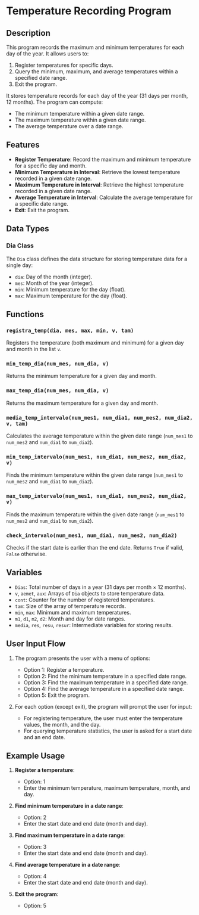 # Temperature Recording Program

## Description
This program records the maximum and minimum temperatures for each day of the year. It allows users to:
1. Register temperatures for specific days.
2. Query the minimum, maximum, and average temperatures within a specified date range.
3. Exit the program.

It stores temperature records for each day of the year (31 days per month, 12 months). The program can compute:
- The minimum temperature within a given date range.
- The maximum temperature within a given date range.
- The average temperature over a date range.

## Features
- **Register Temperature**: Record the maximum and minimum temperature for a specific day and month.
- **Minimum Temperature in Interval**: Retrieve the lowest temperature recorded in a given date range.
- **Maximum Temperature in Interval**: Retrieve the highest temperature recorded in a given date range.
- **Average Temperature in Interval**: Calculate the average temperature for a specific date range.
- **Exit**: Exit the program.

## Data Types
### Dia Class
The `Dia` class defines the data structure for storing temperature data for a single day:
- `dia`: Day of the month (integer).
- `mes`: Month of the year (integer).
- `min`: Minimum temperature for the day (float).
- `max`: Maximum temperature for the day (float).

## Functions

### `registra_temp(dia, mes, max, min, v, tam)`
Registers the temperature (both maximum and minimum) for a given day and month in the list `v`. 

### `min_temp_dia(num_mes, num_dia, v)`
Returns the minimum temperature for a given day and month.

### `max_temp_dia(num_mes, num_dia, v)`
Returns the maximum temperature for a given day and month.

### `media_temp_intervalo(num_mes1, num_dia1, num_mes2, num_dia2, v, tam)`
Calculates the average temperature within the given date range (`num_mes1` to `num_mes2` and `num_dia1` to `num_dia2`).

### `min_temp_intervalo(num_mes1, num_dia1, num_mes2, num_dia2, v)`
Finds the minimum temperature within the given date range (`num_mes1` to `num_mes2` and `num_dia1` to `num_dia2`).

### `max_temp_intervalo(num_mes1, num_dia1, num_mes2, num_dia2, v)`
Finds the maximum temperature within the given date range (`num_mes1` to `num_mes2` and `num_dia1` to `num_dia2`).

### `check_intervalo(num_mes1, num_dia1, num_mes2, num_dia2)`
Checks if the start date is earlier than the end date. Returns `True` if valid, `False` otherwise.

## Variables
- `Dias`: Total number of days in a year (31 days per month × 12 months).
- `v`, `aemet`, `aux`: Arrays of `Dia` objects to store temperature data.
- `cont`: Counter for the number of registered temperatures.
- `tam`: Size of the array of temperature records.
- `min`, `max`: Minimum and maximum temperatures.
- `m1`, `d1`, `m2`, `d2`: Month and day for date ranges.
- `media`, `res`, `resu`, `resur`: Intermediate variables for storing results.

## User Input Flow
1. The program presents the user with a menu of options:
   - Option 1: Register a temperature.
   - Option 2: Find the minimum temperature in a specified date range.
   - Option 3: Find the maximum temperature in a specified date range.
   - Option 4: Find the average temperature in a specified date range.
   - Option 5: Exit the program.
   
2. For each option (except exit), the program will prompt the user for input:
   - For registering temperature, the user must enter the temperature values, the month, and the day.
   - For querying temperature statistics, the user is asked for a start date and an end date.

## Example Usage

1. **Register a temperature**:
   - Option: 1
   - Enter the minimum temperature, maximum temperature, month, and day.

2. **Find minimum temperature in a date range**:
   - Option: 2
   - Enter the start date and end date (month and day).

3. **Find maximum temperature in a date range**:
   - Option: 3
   - Enter the start date and end date (month and day).

4. **Find average temperature in a date range**:
   - Option: 4
   - Enter the start date and end date (month and day).

5. **Exit the program**:
   - Option: 5
